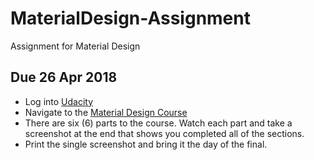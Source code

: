 # MaterialDesign-Assignment
Assignment for Material Design 

## Due 26 Apr 2018 ##
* Log into [Udacity](https://www.udacity.com/)
* Navigate to the [Material Design Course](https://www.udacity.com/course/material-design-for-android-developers--ud862)
* There are six (6) parts to the course. Watch each part and take a screenshot at the end that shows you completed all of the sections. 
* Print the single screenshot and bring it the day of the final.
